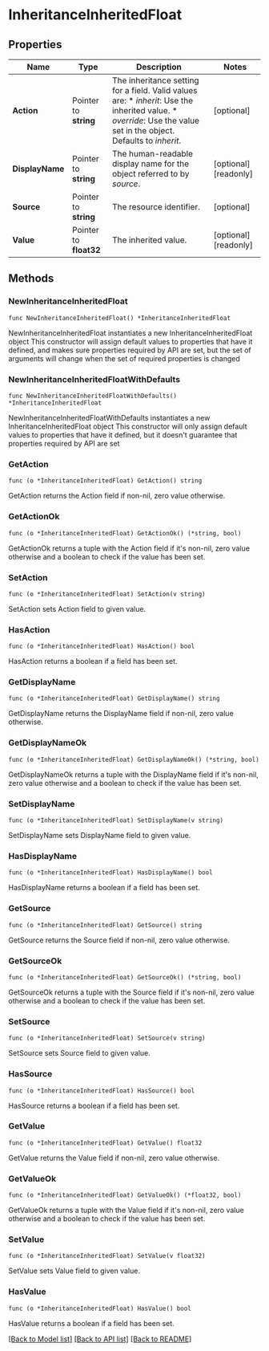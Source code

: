 # InheritanceInheritedFloat

## Properties

Name | Type | Description | Notes
------------ | ------------- | ------------- | -------------
**Action** | Pointer to **string** | The inheritance setting for a field.  Valid values are: * _inherit_: Use the inherited value. * _override_: Use the value set in the object.  Defaults to _inherit_. | [optional] 
**DisplayName** | Pointer to **string** | The human-readable display name for the object referred to by _source_. | [optional] [readonly] 
**Source** | Pointer to **string** | The resource identifier. | [optional] 
**Value** | Pointer to **float32** | The inherited value. | [optional] [readonly] 

## Methods

### NewInheritanceInheritedFloat

`func NewInheritanceInheritedFloat() *InheritanceInheritedFloat`

NewInheritanceInheritedFloat instantiates a new InheritanceInheritedFloat object
This constructor will assign default values to properties that have it defined,
and makes sure properties required by API are set, but the set of arguments
will change when the set of required properties is changed

### NewInheritanceInheritedFloatWithDefaults

`func NewInheritanceInheritedFloatWithDefaults() *InheritanceInheritedFloat`

NewInheritanceInheritedFloatWithDefaults instantiates a new InheritanceInheritedFloat object
This constructor will only assign default values to properties that have it defined,
but it doesn't guarantee that properties required by API are set

### GetAction

`func (o *InheritanceInheritedFloat) GetAction() string`

GetAction returns the Action field if non-nil, zero value otherwise.

### GetActionOk

`func (o *InheritanceInheritedFloat) GetActionOk() (*string, bool)`

GetActionOk returns a tuple with the Action field if it's non-nil, zero value otherwise
and a boolean to check if the value has been set.

### SetAction

`func (o *InheritanceInheritedFloat) SetAction(v string)`

SetAction sets Action field to given value.

### HasAction

`func (o *InheritanceInheritedFloat) HasAction() bool`

HasAction returns a boolean if a field has been set.

### GetDisplayName

`func (o *InheritanceInheritedFloat) GetDisplayName() string`

GetDisplayName returns the DisplayName field if non-nil, zero value otherwise.

### GetDisplayNameOk

`func (o *InheritanceInheritedFloat) GetDisplayNameOk() (*string, bool)`

GetDisplayNameOk returns a tuple with the DisplayName field if it's non-nil, zero value otherwise
and a boolean to check if the value has been set.

### SetDisplayName

`func (o *InheritanceInheritedFloat) SetDisplayName(v string)`

SetDisplayName sets DisplayName field to given value.

### HasDisplayName

`func (o *InheritanceInheritedFloat) HasDisplayName() bool`

HasDisplayName returns a boolean if a field has been set.

### GetSource

`func (o *InheritanceInheritedFloat) GetSource() string`

GetSource returns the Source field if non-nil, zero value otherwise.

### GetSourceOk

`func (o *InheritanceInheritedFloat) GetSourceOk() (*string, bool)`

GetSourceOk returns a tuple with the Source field if it's non-nil, zero value otherwise
and a boolean to check if the value has been set.

### SetSource

`func (o *InheritanceInheritedFloat) SetSource(v string)`

SetSource sets Source field to given value.

### HasSource

`func (o *InheritanceInheritedFloat) HasSource() bool`

HasSource returns a boolean if a field has been set.

### GetValue

`func (o *InheritanceInheritedFloat) GetValue() float32`

GetValue returns the Value field if non-nil, zero value otherwise.

### GetValueOk

`func (o *InheritanceInheritedFloat) GetValueOk() (*float32, bool)`

GetValueOk returns a tuple with the Value field if it's non-nil, zero value otherwise
and a boolean to check if the value has been set.

### SetValue

`func (o *InheritanceInheritedFloat) SetValue(v float32)`

SetValue sets Value field to given value.

### HasValue

`func (o *InheritanceInheritedFloat) HasValue() bool`

HasValue returns a boolean if a field has been set.


[[Back to Model list]](../README.md#documentation-for-models) [[Back to API list]](../README.md#documentation-for-api-endpoints) [[Back to README]](../README.md)


